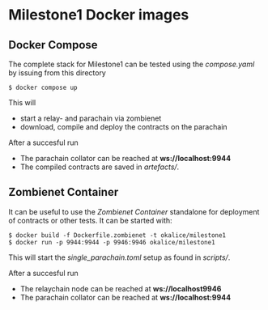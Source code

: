 # Milestone1 Docker images

## Docker Compose

The complete stack for Milestone1 can be tested using the *compose.yaml* by issuing from this directory

    $ docker compose up
	
This will

* start a relay- and parachain via zombienet
* download, compile and deploy the contracts on the parachain

After a succesful run

* The parachain collator can be reached at **ws://localhost:9944**
* The compiled contracts are saved in *artefacts/*.

## Zombienet Container

It can be useful to use the *Zombienet Container* standalone for deployment of contracts or other tests. It can be started with:

    $ docker build -f Dockerfile.zombienet -t okalice/milestone1
	$ docker run -p 9944:9944 -p 9946:9946 okalice/milestone1
	
This will start the *single_parachain.toml* setup as found in *scripts/*. 

After a succesful run

* The relaychain node can be reached at **ws://localhost9946**
* The parachain collator can be reached at **ws://localhost:9944**





